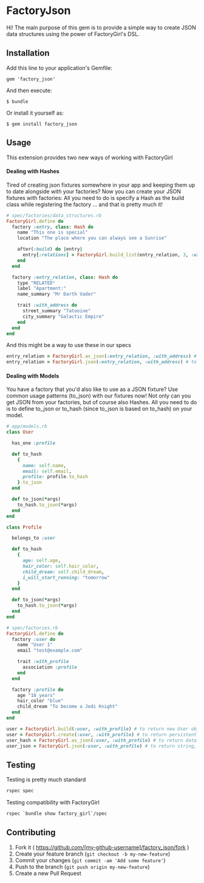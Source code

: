 # FactoryJson

Hi! The main purpose of this gem is to provide a simple way to create JSON data structures using the power of
FactoryGirl's DSL.

## Installation

Add this line to your application's Gemfile:

    gem 'factory_json'

And then execute:

    $ bundle

Or install it yourself as:

    $ gem install factory_json

## Usage

This extension provides two new ways of working with FactoryGirl

#### Dealing with Hashes

Tired of creating json fixtures somewhere in your app and keeping them up to date alongside with your factories? Now you can create your JSON fixtures with factories: All you need to do is specify a Hash as the build class while registering the factory ... and that is pretty much it!

```ruby
# spec/factories/data_structures.rb
FactoryGirl.define do
  factory :entry, class: Hash do
    name "This one is special"
    location "The place where you can always see a Sunrise"

    after(:build) do |entry|
      entry[:relations] = FactoryGirl.build_list(entry_relation, 3, :with_address)
    end
  end

  factory :entry_relation, class: Hash do
    type "RELATED"
    label "Apartment:"
    name_summary "Mr Darth Vader"

    trait :with_address do
      street_summary "Tatooine"
      city_summary "Galactic Empire"
    end
  end
end
```

And this might be a way to use these in our specs

```ruby
entry_relation = FactoryGirl.as_json(:entry_relation, :with_address) # to return data as a Ruby hash, that beeing piped through JSON parse
entry_relation = FactoryGirl.json(:entry_relation, :with_address) # to return string, that contains valid JSON
```

#### Dealing with Models


You have a factory that you'd also like to use as a JSON fixture? Use common usage patterns (to_json) with our fixtures now! Not only can you get JSON from your factories, but of course also Hashes. All you need to do is to define to_json or to_hash (since to_json is based on to_hash) on your model.

```ruby
# app/models.rb
class User

  has_one :profile

  def to_hash
    {
      name: self.name,
      email: self.email,
      profile: profile.to_hash
    }.to_json
  end

  def to_json(*args)
    to_hash.to_json(*args)
  end
end

class Profile

  belongs_to :user

  def to_hash
    {
      age: self.age,
      hair_color: self.hair_color,
      child_dream: self.child_dream,
      i_will_start_running: "tomorrow"
    }
  end

  def to_json(*args)
    to_hash.to_json(*args)
  end
end

# spec/factories.rb
FactoryGirl.define do
  factory :user do
    name "User 1"
    email "test@example.com"

    trait :with_profile
      association :profile
    end
  end

  factory :profile do
    age "18 years"
    hair_color "blue"
    child_dream "To become a Jedi Knight"
  end
end
```


```ruby
user = FactoryGirl.build(:user, :with_profile) # to return new User object
user = FactoryGirl.create(:user, :with_profile) # to return persistent User object
user_hash = FactoryGirl.as_json(:user, :with_profile) # to return data as a Ruby hash, that beeing piped through JSON parse
user_json = FactoryGirl.json(:user, :with_profile) # to return string, that contains valid JSON
```

## Testing

Testing is pretty much standard

```bash
rspec spec
```

Testing compatibility with FactoryGirl

```bash
rspec `bundle show factory_girl`/spec
```

## Contributing

1. Fork it ( https://github.com/[my-github-username]/factory_json/fork )
2. Create your feature branch (`git checkout -b my-new-feature`)
3. Commit your changes (`git commit -am 'Add some feature'`)
4. Push to the branch (`git push origin my-new-feature`)
5. Create a new Pull Request
